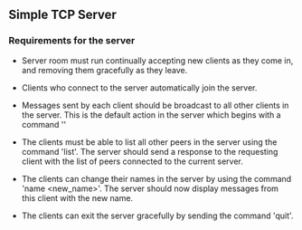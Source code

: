 ## Simple TCP Server

### Requirements for the server

- Server room must run continually accepting new clients as they come in,
and removing them gracefully as they leave.

- Clients who connect to the server automatically join the server.

- Messages sent by each client should be broadcast to all other clients in the
server. This is the default action in the server which begins with a command '' 

- The clients must be able to list all other peers in the server using the command 'list'.
The server should send a response to the requesting client with the list of peers connected
to the current server.

- The clients can change their names in the server by using the command 'name <new_name>'. The server
should now display messages from this client with the new name. 

- The clients can exit the server gracefully by sending the command 'quit'.
